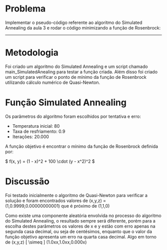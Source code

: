 # Problema

Implementar o pseudo-código referente ao algoritmo do Simulated Annealing da aula 3 e rodar o código minimizando a função de Rosenbrock:

---

# Metodologia

Foi criado um algoritmo do Simulated Annealing e um script chamado main_SimulatedAnealing para testar a função criada. Além disso foi criado um script para verificar o ponto de mínimo da função de Rosenbrock utilizando cálculo numérico de Quasi-Newton.

# Função Simulated Annealing

Os parâmetros do algoritmo foram escolhidos por tentativa e erro:
- Temperatura inicial: 80
- Taxa de resfriamento: 0.9
- Iterações: 20.000

A função objetivo é encontrar o mínimo da função de Rosenbrock definida por:

$ f(x, y) = (1 - x)^2 + 100 \cdot (y - x^2)^2 $

# Discussão

Foi testado inicialmente o algoritmo de Quasi-Newton para verificar a solução e foram encontrados valores de (x,y,z) = (1,0.9999,0.00000000001) que é próximo de (1,1,0)

Como existe uma componente aleatória envolvida no processo do algoritmo do Simulated Annealing, o resultado sempre será diferente, porém para a escolha destes parâmetros os valores de x e y estão com erro apenas na segunda casa decimal, ou seja de centésimos, enquanto que o valor da função objetivo apresenta um erro na quarta casa decimal. Algo em torno de (x,y,z) \[ \simeq \] (1.0xx,1.0xx,0.000x)

